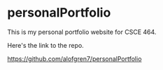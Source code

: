 # personalPortfolio

This is my personal portfolio website for CSCE 464.

Here's the link to the repo.

https://github.com/alofgren7/personalPortfolio
